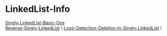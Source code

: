 # LinkedList-Info 
[Singly-LinkedList-Basic-Ops](https://github.com/mkeshav218/DSA/blob/master/src/linkedList/SinglyLinkedList.java) \
[Reverse-Singly-LinkedList](https://github.com/mkeshav218/DSA/blob/master/src/linkedList/ReverseSinglyLinkedList.java) \ 
[Loop-Detection-Deletion-In-Singly-LinkedList](https://github.com/mkeshav218/DSA/blob/master/src/linkedList/LoopDetectionandDeletion.java) \